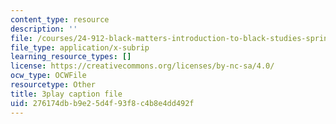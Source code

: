 ```yaml
---
content_type: resource
description: ''
file: /courses/24-912-black-matters-introduction-to-black-studies-spring-2017/276174dbb9e25d4f93f8c4b8e4dd492f_RMONbz_0-Rk.vtt
file_type: application/x-subrip
learning_resource_types: []
license: https://creativecommons.org/licenses/by-nc-sa/4.0/
ocw_type: OCWFile
resourcetype: Other
title: 3play caption file
uid: 276174db-b9e2-5d4f-93f8-c4b8e4dd492f
---
```

